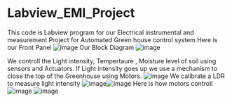 # Labview_EMI_Project
This code is Labview program for our Electrical instrumental and measurement Project for Automated Green house control system
Here is our Front Panel
![image](https://github.com/kugesan2000/Labview_EMI_Project/assets/129170533/812f29c7-65b6-4659-928f-d7013d87fc0c)
Our Block Diagram 
![image](https://github.com/kugesan2000/Labview_EMI_Project/assets/129170533/3f4b2dc6-d9a7-43e5-a8a5-f4ed040cfafb)

We controll the Light intensity, Tempertaure , Moisture level of soil using sensors and Actuators.
If Light intensity goes up we use a mechanism to close the top of the Greenhouse using Motors.
![image](https://github.com/kugesan2000/Labview_EMI_Project/assets/129170533/c86e8b55-4426-4e64-b8d5-d5d76abff9f6)
We calibrate a LDR to measure light intensity 
![image](https://github.com/kugesan2000/Labview_EMI_Project/assets/129170533/e8d43818-c3e7-4533-b988-cedd0f65ee62)![image](https://github.com/kugesan2000/Labview_EMI_Project/assets/129170533/be72c3be-0fb3-4bbf-a788-0cb55c617b22)
Here is how motors controll
![image](https://github.com/kugesan2000/Labview_EMI_Project/assets/129170533/b9fe02ce-dcea-441a-91a6-acf1e6d27583)
![image](https://github.com/kugesan2000/Labview_EMI_Project/assets/129170533/5d945250-d6be-4d31-9f07-d752447eabbc)
